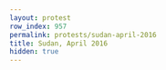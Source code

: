 ```yaml
---
layout: protest
row_index: 957
permalink: protests/sudan-april-2016
title: Sudan, April 2016
hidden: true
---
```

